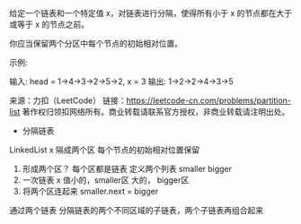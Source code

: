 给定一个链表和一个特定值 x，对链表进行分隔，使得所有小于 x 的节点都在大于或等于 x 的节点之前。

你应当保留两个分区中每个节点的初始相对位置。

示例:

输入: head = 1->4->3->2->5->2, x = 3
输出: 1->2->2->4->3->5

来源：力扣（LeetCode）
链接：https://leetcode-cn.com/problems/partition-list
著作权归领扣网络所有。商业转载请联系官方授权，非商业转载请注明出处。

- 分隔链表

LinkedList x
隔成两个区 每个节点的初始相对位置保留

1. 形成两个区？ 每个区都是链表
定义两个列表 smaller bigger
2. 一次链表
    x 值小的，smaller区
    大的， bigger区
3. 将两个区连起来  smaller.next = bigger

通过两个链表 分隔链表的两个不同区域的子链表，两个子链表再组合起来